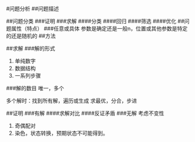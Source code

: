 #问题分析
##问题描述

##问题分类
###证明
###求解
####分类
####回归
####筛选
####优化
##问题属性（特点）
###任意或具体
参数是确定还是一般n，位置或其他参数是特定的还是随机的
##方法

##求解
###解的形式
1. 单纯数字
2. 数据结构
3. 一系列步骤

###解的数目
唯一，多个


多个解时：找到所有解，遍历或生成
求最优，分合，步进

##证明
###有解
####求解对比
####反证矛盾
###无解
考虑不变性
1. 奇偶配对
2. 染色，状态转换，预期状态不可能得到。


























